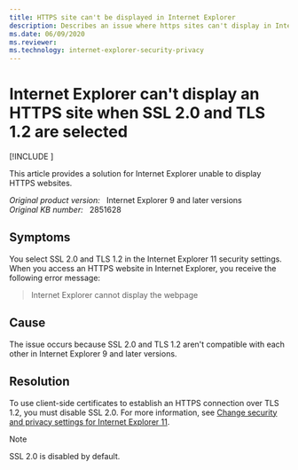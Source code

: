 ```yaml
---
title: HTTPS site can't be displayed in Internet Explorer
description: Describes an issue where https sites can't display in Internet Explorer when SSL 2.0 and TLS 1.2 are loaded.
ms.date: 06/09/2020
ms.reviewer: 
ms.technology: internet-explorer-security-privacy
---
```

# Internet Explorer can't display an HTTPS site when SSL 2.0 and TLS 1.2 are selected

[!INCLUDE [](../../../includes/browsers-important.md)]

This article provides a solution for Internet Explorer unable to display HTTPS websites.

_Original product version:_ &nbsp; Internet Explorer 9 and later versions  
_Original KB number:_ &nbsp; 2851628

## Symptoms

You select SSL 2.0 and TLS 1.2 in the Internet Explorer 11 security settings. When you access an HTTPS website in Internet Explorer, you receive the following error message:

> Internet Explorer cannot display the webpage

## Cause

The issue occurs because SSL 2.0 and TLS 1.2 aren't compatible with each other in Internet Explorer 9 and later versions.

## Resolution

To use client-side certificates to establish an HTTPS connection over TLS 1.2, you must disable SSL 2.0. For more information, see [Change security and privacy settings for Internet Explorer 11](https://support.microsoft.com/help/17479/windows-internet-explorer-11-change-security-privacy-settings).

> [!NOTE]
> SSL 2.0 is disabled by default.

